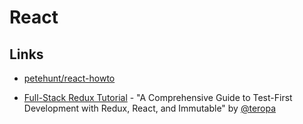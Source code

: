 
React
=====

Links
-----

- [petehunt/react-howto](https://github.com/petehunt/react-howto)

- [Full-Stack Redux Tutorial](http://teropa.info/blog/2015/09/10/full-stack-redux-tutorial.html) - "A Comprehensive Guide to Test-First Development with Redux, React, and Immutable" by [@teropa](https://twitter.com/teropa)



